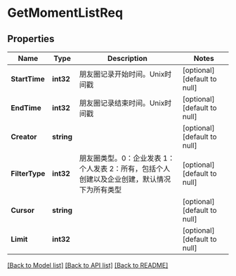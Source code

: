 # GetMomentListReq

## Properties
Name | Type | Description | Notes
------------ | ------------- | ------------- | -------------
**StartTime** | **int32** | 朋友圈记录开始时间。Unix时间戳 | [optional] [default to null]
**EndTime** | **int32** | 朋友圈记录结束时间。Unix时间戳 | [optional] [default to null]
**Creator** | **string** |  | [optional] [default to null]
**FilterType** | **int32** | 朋友圈类型。0：企业发表 1：个人发表 2：所有，包括个人创建以及企业创建，默认情况下为所有类型 | [optional] [default to null]
**Cursor** | **string** |  | [optional] [default to null]
**Limit** | **int32** |  | [optional] [default to null]

[[Back to Model list]](../README.md#documentation-for-models) [[Back to API list]](../README.md#documentation-for-api-endpoints) [[Back to README]](../README.md)


